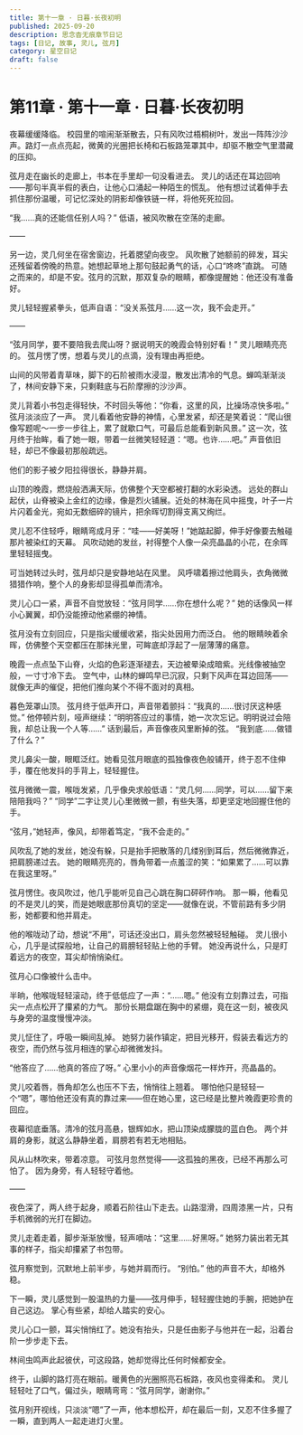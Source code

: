 ```yaml
---
title: 第十一章 · 日暮·长夜初明
published: 2025-09-20
description: 思念杳无痕章节日记
tags: [日记, 故事, 灵儿, 弦月]
category: 星空日记
draft: false
---
```


# 第11章 · 第十一章 · 日暮·长夜初明

夜幕缓缓降临。
校园里的喧闹渐渐散去，只有风吹过梧桐树叶，发出一阵阵沙沙声。路灯一点点亮起，微黄的光圈把长椅和石板路笼罩其中，却驱不散空气里潜藏的压抑。

弦月走在幽长的走廊上，书本在手里却一句没看进去。
灵儿的话还在耳边回响——那句半真半假的表白，让他心口涌起一种陌生的慌乱。
他有想过试着伸手去抓住那份温暖，可记忆深处的阴影却像铁链一样，将他死死拉回。

“我……真的还能信任别人吗？”
低语，被风吹散在空荡的走廊。

——

另一边，灵几何坐在宿舍窗边，托着腮望向夜空。
风吹散了她额前的碎发，耳尖还残留着傍晚的热意。她想起草地上那句鼓起勇气的话，心口“咚咚”直跳。
可随之而来的，却是不安。弦月的沉默，那双复杂的眼睛，都像提醒她：他还没有准备好。

灵儿轻轻握紧拳头，低声自语：“没关系弦月……这一次，我不会走开。”

——

“弦月同学，要不要陪我去爬山呀？据说明天的晚霞会特别好看！”
灵儿眼睛亮亮的。
弦月愣了愣，想着与灵儿的点滴，没有理由再拒绝。

山间的风带着青草味，脚下的石阶被雨水浸湿，散发出清冷的气息。蝉鸣渐渐淡了，林间安静下来，只剩鞋底与石阶摩擦的沙沙声。

灵儿背着小书包走得轻快，不时回头等他：“你看，这里的风，比操场凉快多啦。”
弦月淡淡应了一声。
灵儿看着他安静的神情，心里发紧，却还是笑着说：“爬山很像写题呢～一步一步往上，累了就歇口气，可最后总能看到新风景。”
这一次，弦月终于抬眸，看了她一眼，带着一丝微笑轻轻道：“嗯。也许……吧。”
声音依旧轻，却已不像最初那般疏远。

他们的影子被夕阳拉得很长，静静并肩。

山顶的晚霞，燃烧般洒满天际，仿佛整个天空都被打翻的水彩染透。
远处的群山起伏，山脊被染上金红的边缘，像是烈火铺展。近处的林海在风中摇曳，叶子一片片闪着金光，宛如无数细碎的镜片，把余晖切割得支离又绚烂。

灵儿忍不住轻呼，眼睛弯成月牙：“哇——好美呀！”她踮起脚，伸手好像要去触碰那片被染红的天幕。
风吹动她的发丝，衬得整个人像一朵亮晶晶的小花，在余晖里轻轻摇曳。

可当她转过头时，弦月却只是安静地站在风里。
风呼啸着擦过他肩头，衣角微微猎猎作响，整个人的身影却显得孤单而清冷。

灵儿心口一紧，声音不自觉放轻：“弦月同学……你在想什么呢？”
她的话像风一样小心翼翼，却仍没能撩动他紧绷的神情。

弦月没有立刻回应，只是指尖缓缓收紧，指尖处因用力而泛白。
他的眼睛映着余晖，仿佛整个天空都压在那抹光里，可眸底却浮起了一层薄薄的痛意。

晚霞一点点坠下山脊，火焰的色彩逐渐褪去，天边被晕染成暗紫。光线像被抽空般，一寸寸冷下去。
空气中，山林的蝉鸣早已沉寂，只剩下风声在耳边回荡——就像无声的催促，把他们推向某个不得不面对的真相。

暮色笼罩山顶。
弦月终于低声开口，声音带着颤抖：“我真的……很讨厌这种感觉。”
他停顿片刻，哑声继续：“明明答应过的事情，她一次次忘记。明明说过会陪我，却总让我一个人等……”
话到最后，声音像夜风里断掉的弦。
“我到底……做错了什么？”

灵儿鼻尖一酸，眼眶泛红。她看见弦月眼底的孤独像夜色般铺开，终于忍不住伸手，覆在他发抖的手背上，轻轻握住。

弦月微微一震，喉咙发紧，几乎像央求般低语：“灵几何……同学，可以……留下来陪陪我吗？”
“同学”二字让灵儿心里微微一颤，有些失落，却更坚定地回握住他的手。

“弦月，”她轻声，像风，却带着笃定，“我不会走的。”

风吹乱了她的发丝，她没有躲，只是抬手把散落的几缕别到耳后，然后微微靠近，把肩膀递过去。
她的眼睛亮亮的，唇角带着一点羞涩的笑：“如果累了……可以靠在我这里呀。”

弦月愣住。夜风吹过，他几乎能听见自己心跳在胸口砰砰作响。
那一瞬，他看见的不是灵儿的笑，而是她眼底那份真切的坚定——就像在说，不管前路有多少阴影，她都要和他并肩走。

他的喉咙动了动，想说“不用”，可话还没出口，肩头忽然被轻轻触碰。
灵儿很小心，几乎是试探般地，让自己的肩膀轻轻贴上他的手臂。
她没再说什么，只是盯着远方的夜空，耳尖却悄悄染红。

弦月心口像被什么击中。

半晌，他喉咙轻轻滚动，终于低低应了一声：“……嗯。”
他没有立刻靠过去，可指尖一点点松开了攥紧的力气。
那份长期盘踞在胸中的紧绷，竟在这一刻，被夜风与身旁的温度慢慢冲淡。

灵儿怔住了，呼吸一瞬间乱掉。
她努力装作镇定，把目光移开，假装去看远方的夜空，而仍然与弦月相连的掌心却微微发抖。

“他答应了……他真的答应了呀。”
心里小小的声音像烟花一样炸开，亮晶晶的。

灵儿咬着唇，唇角却怎么也压不下去，悄悄往上翘着。
哪怕他只是轻轻一个“嗯”，哪怕他还没有真的靠过来——但在她心里，这已经是比整片晚霞更珍贵的回应。

夜幕彻底垂落。清冷的弦月高悬，银辉如水，把山顶染成朦胧的蓝白色。
两个并肩的身影，就这么静静坐着，肩膀若有若无地相贴。

风从山林吹来，带着凉意。
可弦月忽然觉得——这孤独的黑夜，已经不再那么可怕了。
因为身旁，有人轻轻守着他。

——

夜色深了，两人终于起身，顺着石阶往山下走去。山路湿滑，四周漆黑一片，只有手机微弱的光打在脚边。

灵儿走着走着，脚步渐渐放慢，轻声嘀咕：“这里……好黑呀。”
她努力装出若无其事的样子，指尖却攥紧了书包带。

弦月察觉到，沉默地上前半步，与她并肩而行。
“别怕。”
他的声音不大，却格外稳。

下一瞬，灵儿感觉到一股温热的力量——弦月伸手，轻轻握住她的手腕，把她护在自己这边。
掌心有些紧，却给人踏实的安心。

灵儿心口一颤，耳尖悄悄红了。她没有抬头，只是任由影子与他并在一起，沿着台阶一步步走下去。

林间虫鸣声此起彼伏，可这段路，她却觉得比任何时候都安全。

终于，山脚的路灯亮在眼前。暖黄色的光圈照亮石板路，夜风也变得柔和。
灵儿轻轻吐了口气，偏过头，眼睛弯弯：“弦月同学，谢谢你。”

弦月别开视线，只淡淡“嗯”了一声，他本想松开，却在最后一刻，又忍不住多握了一瞬，直到两人一起走进灯火里。